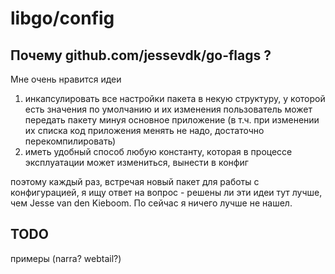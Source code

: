 # libgo/config

## Почему github.com/jessevdk/go-flags ?

Мне очень нравится идеи
1. инкапсулировать все настройки пакета в некую структуру, у которой есть значения по умолчанию и их изменения
пользователь может передать пакету минуя основное приложение (в т.ч. при изменении их списка код приложения менять не надо, достаточно перекомпилировать)
2. иметь удобный способ любую константу, которая в процессе эксплуатации может измениться, вынести в конфиг

поэтому каждый раз, встречая новый пакет для работы с конфигурацией, я ищу ответ на вопрос - решены ли эти идеи тут лучше, чем Jesse van den Kieboom. По сейчас я ничего лучше не нашел.


## TODO

примеры (narra? webtail?)
